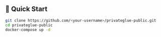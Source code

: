 ## 🚀 Quick Start

```bash
git clone https://github.com/<your-username>/privateglue-public.git
cd privateglue-public
docker-compose up -d
```
